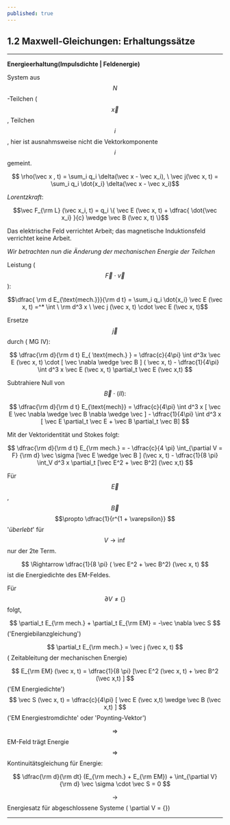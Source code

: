 ```yaml
---
published: true
---
```

## 1.2 Maxwell-Gleichungen: Erhaltungssätze

----
**Energieerhaltung(Impulsdichte | Feldenergie)**

System aus $$ N $$-Teilchen ($$\vec x$$, Teilchen $$ i$$, hier ist ausnahmsweise nicht die Vektorkomponente $$ i $$ gemeint.

$$ \rho(\vec x , t) = \sum_i q_i \delta(\vec x - \vec x_i), \ \vec j(\vec x, t) = \sum_i q_i \dot{x_i} \delta(\vec x - \vec x_i)$$

_Lorentzkraft_:

$$\vec F_{\rm L} (\vec x_i, t) = q_i \{ \vec E (\vec x, t) + \dfrac{  \dot{\vec x_i} }{c} \wedge \vec B (\vec  x, t) \}$$

Das elektrische Feld verrichtet Arbeit; das magnetische Induktionsfeld verrichtet keine Arbeit.

_Wir betrachten nun die Änderung der mechanischen Energie der Teilchen_

Leistung ($$ \vec F \cdot \vec v $$):

$$\dfrac{ \rm d E_{\text{mech.}}}{\rm d t} = \sum_i q_i \dot{x_i} \vec E (\vec x, t) =^* \int \ \rm d^3  x \ \vec j (\vec x, t) \cdot \vec E (\vec x, t)$$

Ersetze $$\vec j $$ durch ( MG IV):

$$ \dfrac{\rm d}{\rm d t} E_{ \text{mech.} } = \dfrac{c}{4\pi} \int d^3x \vec E (\vec x, t) \cdot [ \vec \nabla \wedge \vec B ] ( \vec x, t) - \dfrac{1}{4\pi} \int d^3 x \vec E (\vec x, t) \partial_t \vec E (\vec x,t) $$

Subtrahiere Null von $$ \vec B \cdot (II) :$$

$$ \dfrac{\rm d}{\rm d t} E_{\text{mech}} = \dfrac{c}{4\pi} \int d^3 x [ \vec E \vec \nabla \wedge \vec B \nabla \wedge \vec ] - \dfrac{1}{4\pi} \int d^3 x [ \vec E \partial_t \vec E + \vec B \partial_t \vec B] $$

Mit der Vektoridentität und Stokes folgt:

$$ \dfrac{\rm d}{\rm d t} E_{\rm mech.} = - \dfrac{c}{4 \pi} \int_{\partial V = F} {\rm d} \vec \sigma [\vec E \wedge \vec B ] (\vec x, t) - \dfrac{1}{8 \pi} \int_V d^3 x \partial_t [\vec E^2 + \vec B^2] (\vec x,t) $$

Für $$\vec E$$ ,$$\vec B$$ $$\propto \dfrac{1}{r^{1 + \varepsilon}} $$ '_überlebt_' für $$ V \to \inf $$ nur der 2te Term. 

$$ \Rightarrow \dfrac{1}{8 \pi} ( \vec E^2 + \vec B^2) (\vec x, t) $$ ist die Energiedichte des EM-Feldes.

Für $$ \partial V \neq \{\}$$ folgt,

$$ \partial_t E_{\rm mech.} + \partial_t E_{\rm EM} = -\vec \nabla \vec S $$ ('Energiebilanzgleichung')

$$ \partial_t E_{\rm mech.} = \vec j (\vec x, t) $$ ( Zeitableitung der mechanischen Energie)

$$ E_{\rm EM} (\vec x, t) = \dfrac{1}{8 \pi} [\vec E^2 (\vec x, t) + \vec B^2 (\vec x,t) ] $$ ('EM Energiedichte')
$$ \vec S (\vec x, t) = \dfrac{c}{4\pi} [ \vec E (\vec x,t) \wedge \vec B (\vec x,t) ] $$ ('EM Energiestromdichte' oder 'Poynting-Vektor')

$$ \Rightarrow$$ EM-Feld trägt Energie $$\Rightarrow$$ Kontinuitätsgleichung für Energie:

$$ \dfrac{\rm d}{\rm dt} (E_{\rm mech.} + E_{\rm EM}) + \int_{\partial V} {\rm d} \vec \sigma \cdot \vec S = 0  $$

$$ \rightarrow$$ Energiesatz für abgeschlossene Systeme ( \partial V = \{\})

----
